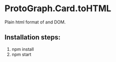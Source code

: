 # ProtoGraph.Card.toHTML

Plain html format of and DOM.

## Installation steps:
1) npm install
2) npm start
